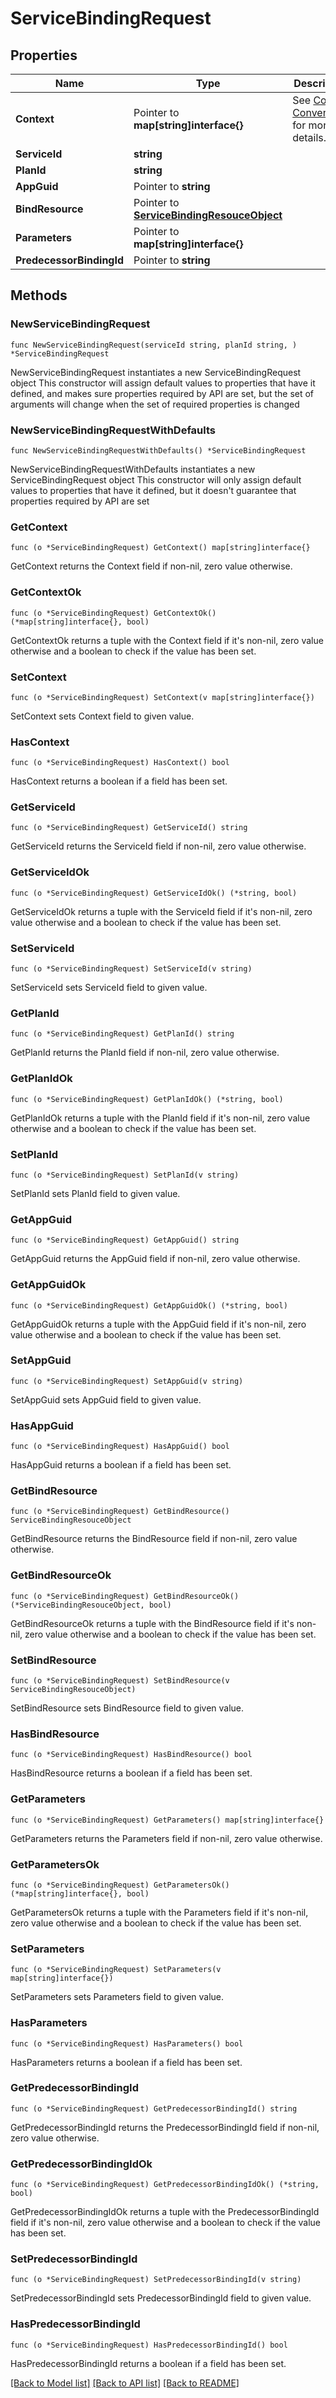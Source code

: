 # ServiceBindingRequest

## Properties

Name | Type | Description | Notes
------------ | ------------- | ------------- | -------------
**Context** | Pointer to **map[string]interface{}** | See [Context Conventions](https://github.com/openservicebrokerapi/servicebroker/blob/master/profile.md#context-object) for more details. | [optional] 
**ServiceId** | **string** |  | 
**PlanId** | **string** |  | 
**AppGuid** | Pointer to **string** |  | [optional] 
**BindResource** | Pointer to [**ServiceBindingResouceObject**](ServiceBindingResouceObject.md) |  | [optional] 
**Parameters** | Pointer to **map[string]interface{}** |  | [optional] 
**PredecessorBindingId** | Pointer to **string** |  | [optional] 

## Methods

### NewServiceBindingRequest

`func NewServiceBindingRequest(serviceId string, planId string, ) *ServiceBindingRequest`

NewServiceBindingRequest instantiates a new ServiceBindingRequest object
This constructor will assign default values to properties that have it defined,
and makes sure properties required by API are set, but the set of arguments
will change when the set of required properties is changed

### NewServiceBindingRequestWithDefaults

`func NewServiceBindingRequestWithDefaults() *ServiceBindingRequest`

NewServiceBindingRequestWithDefaults instantiates a new ServiceBindingRequest object
This constructor will only assign default values to properties that have it defined,
but it doesn't guarantee that properties required by API are set

### GetContext

`func (o *ServiceBindingRequest) GetContext() map[string]interface{}`

GetContext returns the Context field if non-nil, zero value otherwise.

### GetContextOk

`func (o *ServiceBindingRequest) GetContextOk() (*map[string]interface{}, bool)`

GetContextOk returns a tuple with the Context field if it's non-nil, zero value otherwise
and a boolean to check if the value has been set.

### SetContext

`func (o *ServiceBindingRequest) SetContext(v map[string]interface{})`

SetContext sets Context field to given value.

### HasContext

`func (o *ServiceBindingRequest) HasContext() bool`

HasContext returns a boolean if a field has been set.

### GetServiceId

`func (o *ServiceBindingRequest) GetServiceId() string`

GetServiceId returns the ServiceId field if non-nil, zero value otherwise.

### GetServiceIdOk

`func (o *ServiceBindingRequest) GetServiceIdOk() (*string, bool)`

GetServiceIdOk returns a tuple with the ServiceId field if it's non-nil, zero value otherwise
and a boolean to check if the value has been set.

### SetServiceId

`func (o *ServiceBindingRequest) SetServiceId(v string)`

SetServiceId sets ServiceId field to given value.


### GetPlanId

`func (o *ServiceBindingRequest) GetPlanId() string`

GetPlanId returns the PlanId field if non-nil, zero value otherwise.

### GetPlanIdOk

`func (o *ServiceBindingRequest) GetPlanIdOk() (*string, bool)`

GetPlanIdOk returns a tuple with the PlanId field if it's non-nil, zero value otherwise
and a boolean to check if the value has been set.

### SetPlanId

`func (o *ServiceBindingRequest) SetPlanId(v string)`

SetPlanId sets PlanId field to given value.


### GetAppGuid

`func (o *ServiceBindingRequest) GetAppGuid() string`

GetAppGuid returns the AppGuid field if non-nil, zero value otherwise.

### GetAppGuidOk

`func (o *ServiceBindingRequest) GetAppGuidOk() (*string, bool)`

GetAppGuidOk returns a tuple with the AppGuid field if it's non-nil, zero value otherwise
and a boolean to check if the value has been set.

### SetAppGuid

`func (o *ServiceBindingRequest) SetAppGuid(v string)`

SetAppGuid sets AppGuid field to given value.

### HasAppGuid

`func (o *ServiceBindingRequest) HasAppGuid() bool`

HasAppGuid returns a boolean if a field has been set.

### GetBindResource

`func (o *ServiceBindingRequest) GetBindResource() ServiceBindingResouceObject`

GetBindResource returns the BindResource field if non-nil, zero value otherwise.

### GetBindResourceOk

`func (o *ServiceBindingRequest) GetBindResourceOk() (*ServiceBindingResouceObject, bool)`

GetBindResourceOk returns a tuple with the BindResource field if it's non-nil, zero value otherwise
and a boolean to check if the value has been set.

### SetBindResource

`func (o *ServiceBindingRequest) SetBindResource(v ServiceBindingResouceObject)`

SetBindResource sets BindResource field to given value.

### HasBindResource

`func (o *ServiceBindingRequest) HasBindResource() bool`

HasBindResource returns a boolean if a field has been set.

### GetParameters

`func (o *ServiceBindingRequest) GetParameters() map[string]interface{}`

GetParameters returns the Parameters field if non-nil, zero value otherwise.

### GetParametersOk

`func (o *ServiceBindingRequest) GetParametersOk() (*map[string]interface{}, bool)`

GetParametersOk returns a tuple with the Parameters field if it's non-nil, zero value otherwise
and a boolean to check if the value has been set.

### SetParameters

`func (o *ServiceBindingRequest) SetParameters(v map[string]interface{})`

SetParameters sets Parameters field to given value.

### HasParameters

`func (o *ServiceBindingRequest) HasParameters() bool`

HasParameters returns a boolean if a field has been set.

### GetPredecessorBindingId

`func (o *ServiceBindingRequest) GetPredecessorBindingId() string`

GetPredecessorBindingId returns the PredecessorBindingId field if non-nil, zero value otherwise.

### GetPredecessorBindingIdOk

`func (o *ServiceBindingRequest) GetPredecessorBindingIdOk() (*string, bool)`

GetPredecessorBindingIdOk returns a tuple with the PredecessorBindingId field if it's non-nil, zero value otherwise
and a boolean to check if the value has been set.

### SetPredecessorBindingId

`func (o *ServiceBindingRequest) SetPredecessorBindingId(v string)`

SetPredecessorBindingId sets PredecessorBindingId field to given value.

### HasPredecessorBindingId

`func (o *ServiceBindingRequest) HasPredecessorBindingId() bool`

HasPredecessorBindingId returns a boolean if a field has been set.


[[Back to Model list]](../README.md#documentation-for-models) [[Back to API list]](../README.md#documentation-for-api-endpoints) [[Back to README]](../README.md)


